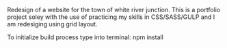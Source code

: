 Redesign of a website for the town of white river junction. This is a portfolio project soley with the use of practicing my skills in CSS/SASS/GULP and I am redesiging using grid layout.


To initialize build process type into terminal: npm install
